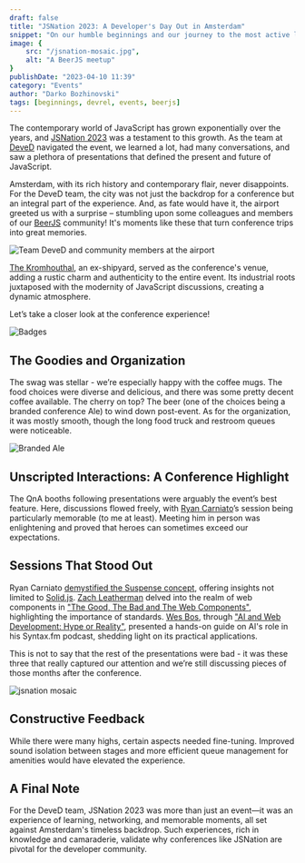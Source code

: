 ```yaml
---
draft: false
title: "JSNation 2023: A Developer's Day Out in Amsterdam"
snippet: "On our humble beginnings and our journey to the most active local IT organization"
image: {
    src: "/jsnation-mosaic.jpg",
    alt: "A BeerJS meetup"
}
publishDate: "2023-04-10 11:39"
category: "Events"
author: "Darko Bozhinovski"
tags: [beginnings, devrel, events, beerjs]
---
```


The contemporary world of JavaScript has grown exponentially over the years, and [JSNation 2023](https://jsnation.com/) was a testament to this growth. As the team at [DeveD](https://deved.mk/) navigated the event, we learned a lot, had many conversations, and saw a plethora of presentations that defined the present and future of JavaScript.

Amsterdam, with its rich history and contemporary flair, never disappoints. For the DeveD team, the city was not just the backdrop for a conference but an integral part of the experience. And, as fate would have it, the airport greeted us with a surprise – stumbling upon some colleagues and members of our [BeerJS](https://beerjs.mk/) community! It's moments like these that turn conference trips into great memories.

![Team DeveD and community members at the airport](/PXL_20230531_110505555.jpg)

[The Kromhouthal](https://kromhouthal.com/en/), an ex-shipyard, served as the conference's venue, adding a rustic charm and authenticity to the entire event. Its industrial roots juxtaposed with the modernity of JavaScript discussions, creating a dynamic atmosphere.

Let’s take a closer look at the conference experience!

![Badges](/PXL_20230531_183848487.jpg)

## The Goodies and Organization 

The swag was stellar - we’re especially happy with the coffee mugs. The food choices were diverse and delicious, and there was some pretty decent coffee available. The cherry on top? The beer (one of the choices being a branded conference Ale) to wind down post-event. As for the organization, it was mostly smooth, though the long food truck and restroom queues were noticeable.

![Branded Ale](/PXL_20230601_154652677.jpg)

## Unscripted Interactions: A Conference Highlight

The QnA booths following presentations were arguably the event’s best feature. Here, discussions flowed freely, with [Ryan Carniato](https://twitter.com/RyanCarniato)’s session being particularly memorable (to me at least). Meeting him in person was enlightening and proved that heroes can sometimes exceed our expectations.

## Sessions That Stood Out

Ryan Carniato [demystified the Suspense concept](https://portal.gitnation.org/contents/solidjs-why-all-the-suspense), offering insights not limited to [Solid.js](https://www.solidjs.com). [Zach Leatherman](https://www.zachleat.com/) delved into the realm of web components in ["The Good, The Bad and The Web Components"](https://portal.gitnation.org/contents/the-good-the-bad-and-the-web-components), highlighting the importance of standards. [Wes Bos](https://wesbos.com/), through ["AI and Web Development: Hype or Reality"](https://portal.gitnation.org/contents/ai-and-web-development-hype-or-reality), presented a hands-on guide on AI's role in his Syntax.fm podcast, shedding light on its practical applications.

This is not to say that the rest of the presentations were bad - it was these three that really captured our attention and we’re still discussing pieces of those months after the conference.

![jsnation mosaic](/jsnation-mosaic.jpg)

## Constructive Feedback

While there were many highs, certain aspects needed fine-tuning. Improved sound isolation between stages and more efficient queue management for amenities would have elevated the experience.

## A Final Note

For the DeveD team, JSNation 2023 was more than just an event—it was an experience of learning, networking, and memorable moments, all set against Amsterdam's timeless backdrop. Such experiences, rich in knowledge and camaraderie, validate why conferences like JSNation are pivotal for the developer community.